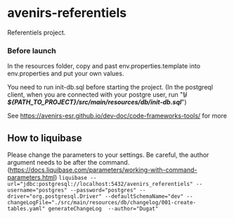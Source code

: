 # avenirs-referentiels
Referentiels project.

### Before launch
In the resources folder, copy and past env.properties.template into env.properties and put your own values.

You need to run init-db.sql before starting the project. (In the postgreql client, when you are connected with your postgre user, run "***\i ${PATH_TO_PROJECT}/src/main/resources/db/init-db.sql***")

See https://avenirs-esr.github.io/dev-doc/code-frameworks-tools/ for more

## How to liquibase

Please change the parameters to your settings. Be careful, the author argument needs to be after the command. (https://docs.liquibase.com/parameters/working-with-command-parameters.html) 
`liquibase --url="jdbc:postgresql://localhost:5432/avenirs_referentiels" --username="postgres" --password="postgres" --driver="org.postgresql.Driver" --defaultSchemaName="dev" --changeLogFile="./src/main/resources/db/changelog/001-create-tables.yaml" generateChangeLog  --author="Dugat"`